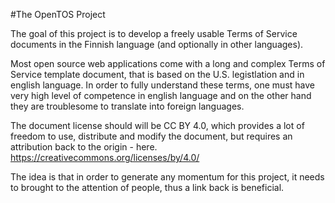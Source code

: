 #The OpenTOS Project

The goal of this project is to develop a freely usable Terms of Service documents in the Finnish language (and optionally in other languages).

Most open source web applications come with a long and complex Terms of Service template document, that is based on the U.S. legistlation and in english language. In order to fully understand these terms, one must have very high level of competence in english language and on the other hand they are troublesome to translate into foreign languages.

The document license should will be CC BY 4.0, which provides a lot of freedom to use, distribute and modify the document, but requires an attribution back to the origin - here.
https://creativecommons.org/licenses/by/4.0/

The idea is that in order to generate any momentum for this project, it needs to brought to the attention of people, thus a link back is beneficial.
